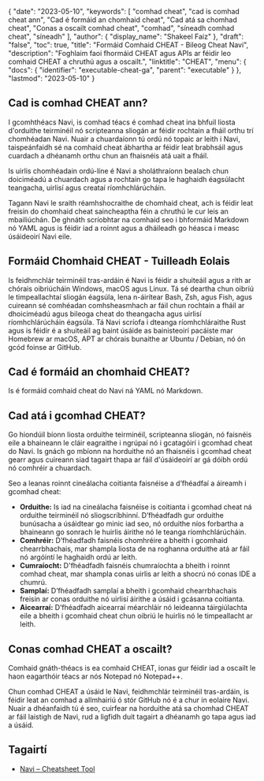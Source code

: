 {
  "date": "2023-05-10",
  "keywords": [
"comhad cheat",
"cad is comhad cheat ann",
"Cad é formáid an chomhaid cheat",
"Cad atá sa chomhad cheat",
"Conas a oscailt comhad cheat",
"comhad",
"síneadh comhad cheat",
"síneadh"
],
  "author": {
    "display_name": "Shakeel Faiz"
},
  "draft": "false",
  "toc": true,
  "title": "Formáid Comhaid CHEAT - Bileog Cheat Navi",
  "description": "Foghlaim faoi fhormáid CHEAT agus APIs ar féidir leo comhaid CHEAT a chruthú agus a oscailt.",
  "linktitle": "CHEAT",
  "menu": {
    "docs": {
      "identifier": "executable-cheat-ga",
      "parent": "executable"
}
},
  "lastmod": "2023-05-10"
}

## Cad is comhad CHEAT ann?

I gcomhthéacs Navi, is comhad téacs é comhad cheat ina bhfuil liosta d'orduithe teirminéil nó scripteanna sliogán ar féidir rochtain a fháil orthu trí chomhéadan Navi. Nuair a chuardaíonn tú ordú nó topaic ar leith i Navi, taispeánfaidh sé na comhaid cheat ábhartha ar féidir leat brabhsáil agus cuardach a dhéanamh orthu chun an fhaisnéis atá uait a fháil.

Is uirlis chomhéadain ordú-líne é Navi a sholáthraíonn bealach chun doiciméadú a chuardach agus a rochtain go tapa le haghaidh éagsúlacht teangacha, uirlisí agus creataí ríomhchlárúcháin.

Tagann Navi le sraith réamhshocraithe de chomhaid cheat, ach is féidir leat freisin do chomhaid cheat saincheaptha féin a chruthú le cur leis an mbailiúchán. De ghnáth scríobhtar na comhaid seo i bhformáid Markdown nó YAML agus is féidir iad a roinnt agus a dháileadh go héasca i measc úsáideoirí Navi eile.

## Formáid Chomhaid CHEAT - Tuilleadh Eolais

Is feidhmchlár teirminéil tras-ardáin é Navi is féidir a shuiteáil agus a rith ar chórais oibriúcháin Windows, macOS agus Linux. Tá sé deartha chun oibriú le timpeallachtaí sliogán éagsúla, lena n-áirítear Bash, Zsh, agus Fish, agus cuireann sé comhéadan comhsheasmhach ar fáil chun rochtain a fháil ar dhoiciméadú agus bileoga cheat do theangacha agus uirlisí ríomhchlárúcháin éagsúla. Tá Navi scríofa i dteanga ríomhchláraithe Rust agus is féidir é a shuiteáil ag baint úsáide as bainisteoirí pacáiste mar Homebrew ar macOS, APT ar chórais bunaithe ar Ubuntu / Debian, nó ón gcód foinse ar GitHub.

## Cad é formáid an chomhaid CHEAT?

Is é formáid comhaid cheat do Navi ná YAML nó Markdown.

## Cad atá i gcomhad CHEAT?

Go hiondúil bíonn liosta orduithe teirminéil, scripteanna sliogán, nó faisnéis eile a bhaineann le cláir eagraithe i ngrúpaí nó i gcatagóirí i gcomhad cheat do Navi. Is gnách go mbíonn na horduithe nó an fhaisnéis i gcomhad cheat gearr agus cuireann siad tagairt thapa ar fáil d'úsáideoirí ar gá dóibh ordú nó comhréir a chuardach.

Seo a leanas roinnt cineálacha coitianta faisnéise a d’fhéadfaí a áireamh i gcomhad cheat:

- **Orduithe:** Is iad na cineálacha faisnéise is coitianta i gcomhad cheat ná orduithe teirminéil nó sliogscríbhinní. D’fhéadfadh gur orduithe bunúsacha a úsáidtear go minic iad seo, nó orduithe níos forbartha a bhaineann go sonrach le huirlis áirithe nó le teanga ríomhchlárúcháin.
- **Comhréir:** D’fhéadfadh faisnéis chomhréire a bheith i gcomhaid chearrbhachais, mar shampla liosta de na roghanna orduithe atá ar fáil nó argóintí le haghaidh ordú ar leith.
- **Cumraíocht:** D'fhéadfadh faisnéis chumraíochta a bheith i roinnt comhad cheat, mar shampla conas uirlis ar leith a shocrú nó conas IDE a chumrú.
- **Samplaí:** D’fhéadfadh samplaí a bheith i gcomhaid chearrbhachais freisin ar conas orduithe nó uirlisí áirithe a úsáid i gcásanna coitianta.
- **Aicearraí:** D’fhéadfadh aicearraí méarchláir nó leideanna táirgiúlachta eile a bheith i gcomhaid cheat chun oibriú le huirlis nó le timpeallacht ar leith.

## Conas comhad CHEAT a oscailt?

Comhaid gnáth-théacs is ea comhaid CHEAT, ionas gur féidir iad a oscailt le haon eagarthóir téacs ar nós Notepad nó Notepad++.

Chun comhad CHEAT a úsáid le Navi, feidhmchlár teirminéil tras-ardáin, is féidir leat an comhad a allmhairiú ó stór GitHub nó é a chur in eolaire Navi. Nuair a dhéanfaidh tú é seo, cuirfear na horduithe atá sa chomhad CHEAT ar fáil laistigh de Navi, rud a ligfidh duit tagairt a dhéanamh go tapa agus iad a úsáid.

## Tagairtí
* [Navi – Cheatsheet Tool]( https://ostechnix.com/navi-an-interactive-commandline-cheatsheet-tool/)


